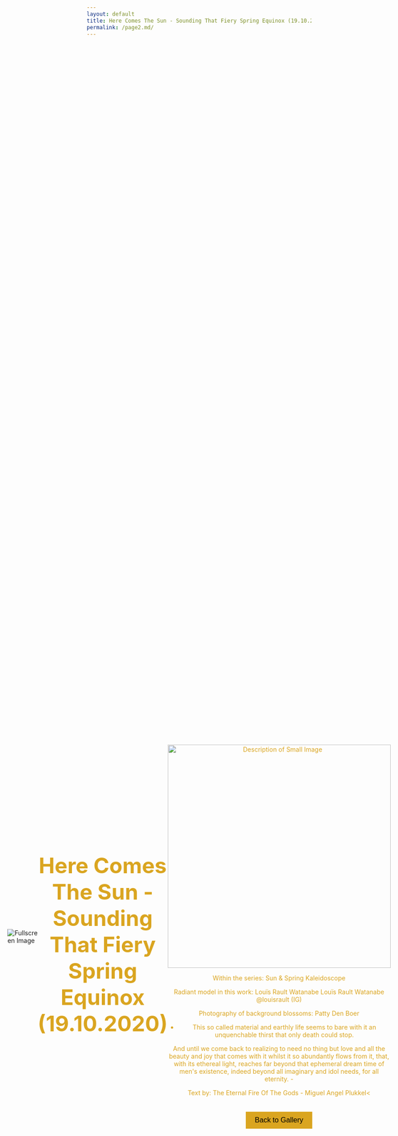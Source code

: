 ```yaml
---
layout: default
title: Here Comes The Sun - Sounding That Fiery Spring Equinox (19.10.2020)
permalink: /page2.md/
---
```

<!DOCTYPE html>
<html lang="en">
<head>
  <!-- ... same as before ... -->
  <link rel="stylesheet" href="{{ site.baseurl }}/assets/css/style.css" />
  <style>
    /* Center the text */
    .center-content {
      display: flex;
      justify-content: center;
      align-items: center;
      height: 100vh; /* 100% of the viewport height */
    }
    .center-text {
        font-size: 24px; /* Adjust the font size as needed */
      text-align: center;
      color: goldenrod; /* Set the text color to goldenrod */
    }
    /* Additional styles for better formatting */
    #newText {
        font-size: 14px; /* Adjust the font size as needed */
      max-width: 800px;
      margin: 0 auto;
      color: goldenrod; /* Set the text color to goldenrod */
      display: flex;
      flex-direction: column;
      align-items: center;
      text-align: center;
    }
    /* Enlarge image on hover */
    .small-image {
      transition: transform 0.3s ease-in-out; /* Add transition effect */
      cursor: pointer;
    }
    .small-image:hover {
      transform: scale(1.2); /* Increase the scale on hover (you can adjust the value) */
    }
    .enlarged {
      width: 80vw; /* Adjust the width to make it 80% of the viewport */
      height: auto; /* Auto-adjust height to maintain aspect ratio */
      object-fit: contain; /* Maintain aspect ratio and fit inside the container */
    }
    /* Style for the back button */
    .back-button {
      background-color: goldenrod;
      color: black;
      padding: 10px 20px;
      border: none;
      cursor: pointer;
      font-size: 16px;
      margin-top: 20px;
    }
    /* Style for the modal */
    .modal {
      display: none;
      position: fixed;
      top: 0;
      left: 0;
      width: 100%;
      height: 100%;
      background-color: rgba(0, 0, 0, 0.7);
      justify-content: center;
      align-items: center;
    }
    /* Style for the modal content */
    /* Style for the modal content */
/* Style for the modal content */
.modal-content {
  width: auto; /* Allow the width to adjust based on the image */
  height: auto; /* Allow the height to adjust based on the image */
  max-width: 80%; /* Set a maximum width if needed */
  max-height: 80vh; /* Set a maximum height if needed */
  object-fit: contain; /* Maintain aspect ratio and fit inside the container */
}
  </style>
</head>
<body>
  <div class="fade-in-out">
    <div class="fullscreen-container">
      <div class="fade-out-element center-content">
        <img
          src="{{ site.baseurl }}/assets/images/gallery/halo.jpeg"
          alt="Fullscreen Image"
          class="fullscreen-image fade-out"
        />
        <!-- Introductory Text Section -->
        <div class="intro-text center-text">
          <h1>Here Comes The Sun - Sounding That Fiery Spring Equinox (19.10.2020)</h1>
          <p>
            <!-- ... your content ... -->
          </p>
        </div>
        <!-- End Introductory Text Section -->
        <!-- New Text Section -->
        <div id="newText" style="display: block;">
          <img
            src="{{ site.baseurl }}/assets/images/gallery/halo.jpeg"
            alt="Description of Small Image"
            class="small-image"
            style="width: 500px; height: auto;"
            onclick="openModal()"
          />
          <p>Within the series: Sun & Spring Kaleidoscope

Radiant model in this work: Louïs Rault Watanabe Louïs Rault Watanabe @louisrault (IG)

Photography of background blossoms: Patty Den Boer

- This so called material and earthly life seems to bare with it an unquenchable thirst that only death could stop.

And until we come back to realizing to need no thing but love and all the beauty and joy that comes with it whilst it so abundantly flows from it, that, with its ethereal light, reaches far beyond that ephemeral dream time of men's existence, indeed beyond all imaginary and idol needs, for all eternity. -

Text by: The Eternal Fire Of The Gods - Miguel Angel Plukkel<</p>
          <!-- Back to Collection Button -->
          <button class="back-button" onclick="backToCollection()">Back to Gallery</button>
        </div>
      </div>
    </div>
  </div>

  <!-- Modal -->
<div id="myModal" class="modal" onclick="closeModal()">
  <div class="modal-content">
    <img
      src="{{ site.baseurl }}/assets/images/gallery/halo.jpeg"
      alt="Description of Small Image"
      class="enlarged"
      style="width: auto; height: auto; max-width: 80%; max-height: 80vh; object-fit: contain;"
    />
  </div>
</div>


  <script>
    function openModal() {
      const modal = document.getElementById('myModal');
      modal.style.display = 'flex';
    }

    function closeModal() {
      const modal = document.getElementById('myModal');
      modal.style.display = 'none';
    }

    function backToCollection() {
      // Redirect or navigate back to the collection page
      window.location.href = "{{ site.baseurl }}/recipes"; // Update the URL to your collection page
    }

    document.addEventListener("DOMContentLoaded", function() {
      console.log("DOMContentLoaded Event Fired");
      const fadeOutElement = document.querySelector(".fade-out-element img");
      const introText = document.querySelector(".intro-text");
      const newText = document.getElementById("newText");
      // Add an event listener for the animation end
      fadeOutElement.addEventListener("animationend", function() {
        // Remove the fade-out class after the animation ends
        fadeOutElement.classList.remove("fade-out");
        // Hide the intro text and image
        introText.style.display = "none";
        fadeOutElement.style.display = "none";
        // Display the new text
        newText.style.display = "block";
      });
      // Add a click event listener to the second image
      const secondImage = document.querySelector("#newText .small-image");
      secondImage.addEventListener("click", function() {
        console.log("Second Image Clicked");
        openModal();
      });
    });
  </script>
</body>
</html>
